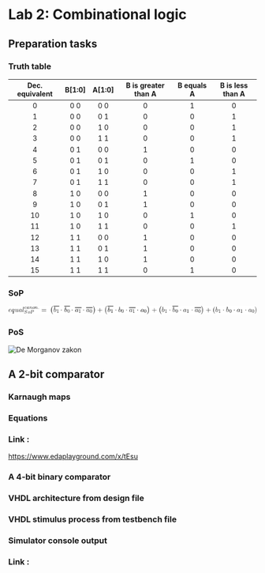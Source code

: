 # **Lab 2: Combinational logic**

## Preparation tasks

### Truth table

| **Dec. equivalent** | **B[1:0]** | **A[1:0]** | **B is greater than A** | **B equals A** | **B is less than A** |
| :-: | :-: | :-: | :-: | :-: | :-: |
| 0 | 0 0 | 0 0 | 0 | 1 | 0 |
| 1 | 0 0 | 0 1 | 0 | 0 | 1 |
| 2 | 0 0 | 1 0 | 0 | 0 | 1 |
| 3 | 0 0 | 1 1 | 0 | 0 | 1 |
| 4 | 0 1 | 0 0 | 1 | 0 | 0 |
| 5 | 0 1 | 0 1 | 0 | 1 | 0 |
| 6 | 0 1 | 1 0 | 0 | 0 | 1 |
| 7 | 0 1 | 1 1 | 0 | 0 | 1 |
| 8 | 1 0 | 0 0 | 1 | 0 | 0 |
| 9 | 1 0 | 0 1 | 1 | 0 | 0 |
| 10 | 1 0 | 1 0 | 0 | 1 | 0 |
| 11 | 1 0 | 1 1 | 0 | 0 | 1 |
| 12 | 1 1 | 0 0 | 1 | 0 | 0 |
| 13 | 1 1 | 0 1 | 1 | 0 | 0 |
| 14 | 1 1 | 1 0 | 1 | 0 | 0 |
| 15 | 1 1 | 1 1 | 0 | 1 | 0 |

### SoP
![De Morganov zakon](/obrazky/CodeCogsEqn.gif)
### PoS
![De Morganov zakon](/obrazky/CodeCogsEqn(2).gif)


## A 2-bit comparator

### Karnaugh maps

### Equations

### Link : 
https://www.edaplayground.com/x/tEsu

### A 4-bit binary comparator

### VHDL architecture from design file

### VHDL stimulus process from testbench file

### Simulator console output

### Link :




